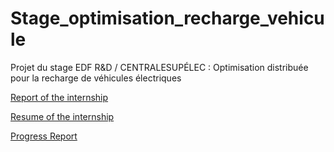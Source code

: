 # Stage_optimisation_recharge_vehicule
Projet du stage EDF R&amp;D / CENTRALESUPÉLEC : Optimisation distribuée pour la recharge de véhicules électriques

[Report of the internship](rapport_stage_xinyuHUANG_Androide.pdf)

[Resume of the internship](Resume_rapport_XinyuHUANG.pdf)

[Progress Report](Rapport_anvancement_3803966_XinyuHUANG.pdf)
